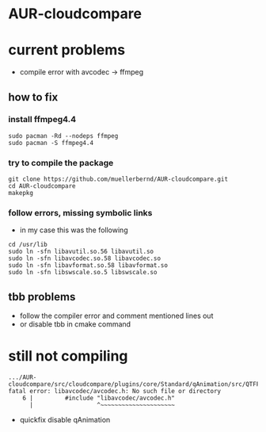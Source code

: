 # AUR-cloudcompare

# current problems
- compile error with avcodec -> ffmpeg

## how to fix
### install ffmpeg4.4
```
sudo pacman -Rd --nodeps ffmpeg
sudo pacman -S ffmpeg4.4
```

### try to compile the package
```
git clone https://github.com/muellerbernd/AUR-cloudcompare.git
cd AUR-cloudcompare
makepkg
```

### follow errors, missing symbolic links
- in my case this was the following
```
cd /usr/lib
sudo ln -sfn libavutil.so.56 libavutil.so
sudo ln -sfn libavcodec.so.58 libavcodec.so
sudo ln -sfn libavformat.so.58 libavformat.so
sudo ln -sfn libswscale.so.5 libswscale.so
```

## tbb problems
- follow the compiler error and comment mentioned lines out
- or disable tbb in cmake command

# still not compiling
```
.../AUR-cloudcompare/src/cloudcompare/plugins/core/Standard/qAnimation/src/QTFFmpegWrapper/QVideoEncoder.cpp:6:18: fatal error: libavcodec/avcodec.h: No such file or directory
    6 |         #include "libavcodec/avcodec.h"
      |                  ^~~~~~~~~~~~~~~~~~~~~~
```
- quickfix disable qAnimation
